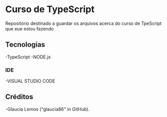 # Curso de TypeScript

Repositório destinado a guardar os arquivos acerca do curso de TpeScript que eue estou fazendo

##  Tecnologias
-TypeScript
-NODE.js
### IDE
-VISUAL STUDIO CODE

## Créditos
-Glaucia Lemos ("glaucia86" in GitHub).
